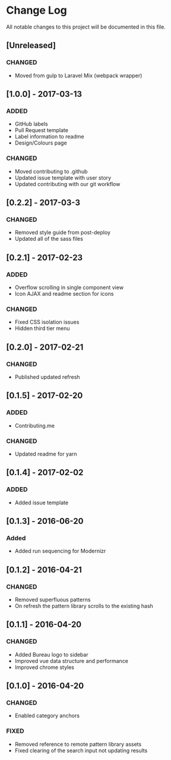 # Change Log
All notable changes to this project will be documented in this file.

## [Unreleased]

### CHANGED
- Moved from gulp to Laravel Mix (webpack wrapper)

## [1.0.0] - 2017-03-13

### ADDED
- GitHub labels
- Pull Request template
- Label information to readme
- Design/Colours page

### CHANGED
- Moved contributing to .github
- Updated issue template with user story
- Updated contributing with our git workflow

## [0.2.2] - 2017-03-3

### CHANGED
- Removed style guide from post-deploy
- Updated all of the sass files

## [0.2.1] - 2017-02-23

### ADDED
- Overflow scrolling in single component view
- Icon AJAX and readme section for icons

### CHANGED
- Fixed CSS isolation issues
- Hidden third tier menu

## [0.2.0] - 2017-02-21

### CHANGED
- Published updated refresh

## [0.1.5] - 2017-02-20

### ADDED
- Contributing.me

### CHANGED
- Updated readme for yarn

## [0.1.4] - 2017-02-02

### ADDED
- Added issue template

## [0.1.3] - 2016-06-20

### Added
- Added run sequencing for Modernizr

## [0.1.2] - 2016-04-21

### CHANGED
- Removed superfluous patterns
- On refresh the pattern library scrolls to the existing hash

## [0.1.1] - 2016-04-20

### CHANGED
- Added Bureau logo to sidebar
- Improved vue data structure and performance
- Improved chrome styles

## [0.1.0] - 2016-04-20

### CHANGED
- Enabled category anchors

### FIXED
- Removed reference to remote pattern library assets
- Fixed clearing of the search input not updating results
